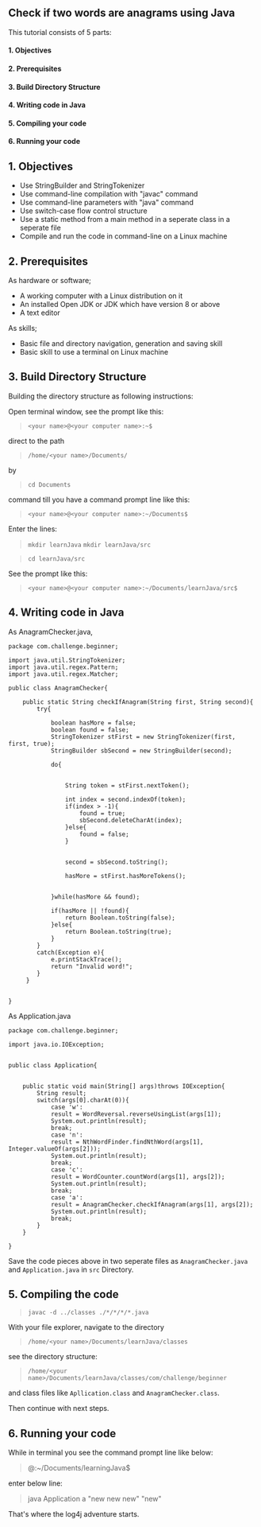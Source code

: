 ## Check if two words are anagrams using Java

This tutorial consists of 5 parts:

#### 1. Objectives
#### 2. Prerequisites
#### 3. Build Directory Structure
#### 4. Writing code in Java
#### 5. Compiling your code
#### 6. Running your code


## 1. Objectives

- Use StringBuilder and StringTokenizer
- Use command-line compilation with "javac" command
- Use command-line parameters with "java" command
- Use switch-case flow control structure
- Use a static method from a main method in a seperate class in a seperate file
- Compile and run the code in command-line on a Linux machine



## 2. Prerequisites


As hardware or software;
- A working computer with a Linux distribution on it
- An installed Open JDK or JDK which have version 8 or above
- A text editor


As skills;
- Basic file and directory navigation, generation and saving skill
- Basic skill to use a terminal on Linux machine



## 3. Build Directory Structure

Building the directory structure as following instructions:

Open terminal window, see the prompt like this:

> `<your name>@<your computer name>:~$`

direct to the path 

> `/home/<your name>/Documents/`

by

> `cd Documents`

command till you have a command prompt line like this:

> `<your name>@<your computer name>:~/Documents$`

Enter the lines:

> `mkdir learnJava`
> `mkdir learnJava/src`

> `cd learnJava/src`

See the prompt like this:

> `<your name>@<your computer name>:~/Documents/learnJava/src$`


## 4. Writing code in Java

As AnagramChecker.java,


```
package com.challenge.beginner;

import java.util.StringTokenizer;
import java.util.regex.Pattern;
import java.util.regex.Matcher;

public class AnagramChecker{

	public static String checkIfAnagram(String first, String second){
		try{
			
 			boolean hasMore = false;
 			boolean found = false;
 			StringTokenizer stFirst = new StringTokenizer(first, first, true);
 			StringBuilder sbSecond = new StringBuilder(second);
 			
			do{	
				
				
				String token = stFirst.nextToken();
				
				int index = second.indexOf(token);
				if(index > -1){
					found = true;
					sbSecond.deleteCharAt(index);
				}else{
					found = false;
				}
				
				
	 			second = sbSecond.toString();
	 			
 				hasMore = stFirst.hasMoreTokens();
 				
				
			}while(hasMore && found);
			
			if(hasMore || !found){
				return Boolean.toString(false);
 			}else{
 				return Boolean.toString(true);
 			}
		}
		catch(Exception e){
			e.printStackTrace();
			return "Invalid word!";
		}
	 }
	
	
}
```

As Application.java


```
package com.challenge.beginner;

import java.io.IOException;


public class Application{
	
			
	public static void main(String[] args)throws IOException{
		String result;
		switch(args[0].charAt(0)){
			case 'w':
			result = WordReversal.reverseUsingList(args[1]);
			System.out.println(result);
			break;
			case 'n':
			result = NthWordFinder.findNthWord(args[1], Integer.valueOf(args[2]));
			System.out.println(result);
			break;
			case 'c':
			result = WordCounter.countWord(args[1], args[2]);
			System.out.println(result);
			break;
			case 'a':
			result = AnagramChecker.checkIfAnagram(args[1], args[2]);
			System.out.println(result);
			break;
		}
	}	
	
}

```




Save the code pieces above in two seperate files as `AnagramChecker.java` and `Application.java` in `src` Directory.

## 5. Compiling the code

> `javac -d ../classes ./*/*/*/*.java`

With your file explorer, navigate to the directory 

> `/home/<your name>/Documents/learnJava/classes`

see the directory structure:

> `/home/<your name>/Documents/learnJava/classes/com/challenge/beginner`

and class files like `Apllication.class` and `AnagramChecker.class`.

Then continue with next steps.

## 6. Running your code

While in terminal you see the command prompt line like below:

> <your name>@<your computer name>:~/Documents/learningJava$

enter below line:

> java Application a "new new new" "new"


That's where the log4j adventure starts.


